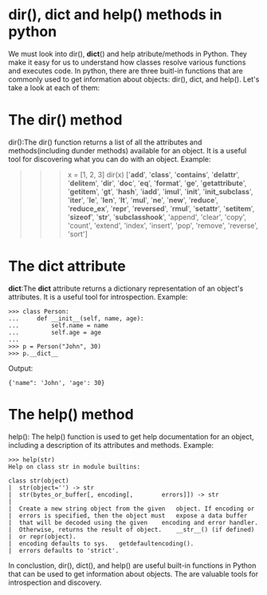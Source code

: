 # dir(), __dict__ and help() methods in python

We must look into dir(), __dict__() and help atribute/methods in Python. They make it easy for us to understand how classes resolve various functions and executes code. In python, there are three buitl-in functions that are commonly used to get information about objects: dir(), dict, and help(). Let's take a look at each of them:

# The dir() method
dir():The dir() function returns a list of all the attributes and methods(including dunder methods) available for an object. It is a useful tool for discovering what you can do with an object. Example:

   >>> x = [1, 2, 3]
   >>> dir(x)
   ['__add__', '__class__', '__contains__', '__delattr__', '__delitem__', '__dir__', '__doc__', '__eq__', '__format__', '__ge__', '__getattribute__', '__getitem__', '__gt__', '__hash__', '__iadd__', '__imul__', '__init__', '__init_subclass__', '__iter__', '__le__', '__len__', '__lt__', '__mul__', '__ne__', '__new__', '__reduce__', '__reduce_ex__', '__repr__', '__reversed__', '__rmul__', '__setattr__', '__setitem__', '__sizeof__', '__str__', '__subclasshook__', 'append', 'clear', 'copy', 'count', 'extend', 'index', 'insert', 'pop', 'remove', 'reverse', 'sort'] 


# The __dict__ attribute
__dict__:The __dict__ attribute returns a dictionary representation of an object's attributes. It is a useful tool for introspection. Example:

    >>> class Person:
    ...     def __init__(self, name, age):
    ...         self.name = name
    ...         self.age = age
    ...
    >>> p = Person("John", 30)
    >>> p.__dict__

Output:

    {'name": 'John', 'age': 30}    


# The help() method
help(): The help() function is used to get help documentation for an object, including a description of its attributes and methods. Example:

    >>> help(str)
    Help on class str in module builtins:

    class str(object)
    |  str(object='') -> str
    |  str(bytes_or_buffer[, encoding[,        errors]]) -> str
    |
    |  Create a new string object from the given   object. If encoding or
    |  errors is specified, then the object must   expose a data buffer
    |  that will be decoded using the given    encoding and error handler.
    |  Otherwise, returns the result of object.    __str__() (if defined)
    |  or repr(object).
    |  encoding defaults to sys.   getdefaultencoding().
    |  errors defaults to 'strict'.


In conclustion, dir(), dict(), and help() are useful built-in functions in Python that can be used to get information about objects. The are valuable tools for introspection and discovery.    